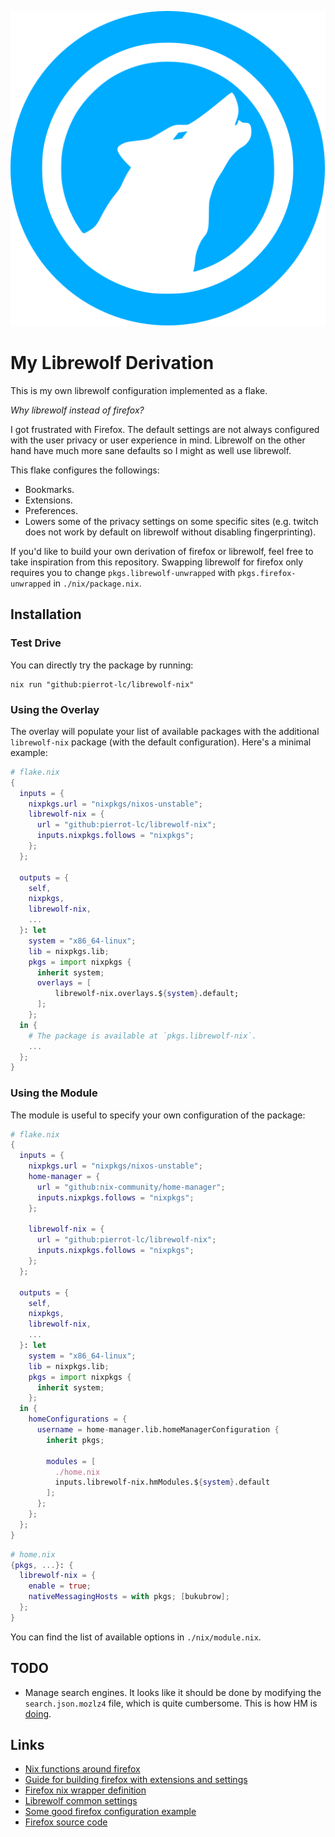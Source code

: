![Librewolf Icon](./.icon.svg)

# My Librewolf Derivation

This is my own librewolf configuration implemented as a flake.

*Why librewolf instead of firefox?*

I got frustrated with Firefox. The default settings are not always configured
with the user privacy or user experience in mind. Librewolf on the other hand
have much more sane defaults so I might as well use librewolf.

This flake configures the followings:

- Bookmarks.
- Extensions.
- Preferences.
- Lowers some of the privacy settings on some specific sites (e.g. twitch does
  not work by default on librewolf without disabling fingerprinting).

If you'd like to build your own derivation of firefox or librewolf, feel free
to take inspiration from this repository. Swapping librewolf for firefox only
requires you to change `pkgs.librewolf-unwrapped` with `pkgs.firefox-unwrapped`
in `./nix/package.nix`.

## Installation

### Test Drive

You can directly try the package by running:

```console
nix run "github:pierrot-lc/librewolf-nix"
```

### Using the Overlay

The overlay will populate your list of available packages with the additional
`librewolf-nix` package (with the default configuration). Here's a minimal
example:

```nix
# flake.nix
{
  inputs = {
    nixpkgs.url = "nixpkgs/nixos-unstable";
    librewolf-nix = {
      url = "github:pierrot-lc/librewolf-nix";
      inputs.nixpkgs.follows = "nixpkgs";
    };
  };

  outputs = {
    self,
    nixpkgs,
    librewolf-nix,
    ...
  }: let
    system = "x86_64-linux";
    lib = nixpkgs.lib;
    pkgs = import nixpkgs {
      inherit system;
      overlays = [
          librewolf-nix.overlays.${system}.default;
      ];
    };
  in {
    # The package is available at `pkgs.librewolf-nix`.
    ...
  };
}
```

### Using the Module

The module is useful to specify your own configuration of the package:

```nix
# flake.nix
{
  inputs = {
    nixpkgs.url = "nixpkgs/nixos-unstable";
    home-manager = {
      url = "github:nix-community/home-manager";
      inputs.nixpkgs.follows = "nixpkgs";
    };

    librewolf-nix = {
      url = "github:pierrot-lc/librewolf-nix";
      inputs.nixpkgs.follows = "nixpkgs";
    };
  };

  outputs = {
    self,
    nixpkgs,
    librewolf-nix,
    ...
  }: let
    system = "x86_64-linux";
    lib = nixpkgs.lib;
    pkgs = import nixpkgs {
      inherit system;
    };
  in {
    homeConfigurations = {
      username = home-manager.lib.homeManagerConfiguration {
        inherit pkgs;

        modules = [
          ./home.nix
          inputs.librewolf-nix.hmModules.${system}.default
        ];
      };
    };
  };
}
```

```nix
# home.nix
{pkgs, ...}: {
  librewolf-nix = {
    enable = true;
    nativeMessagingHosts = with pkgs; [bukubrow];
  };
}
```
You can find the list of available options in `./nix/module.nix`.

## TODO

- Manage search engines. It looks like it should be done by modifying the
  `search.json.mozlz4` file, which is quite cumbersome. This is how HM is
  [doing](https://github.com/nix-community/home-manager/blob/60bb110917844d354f3c18e05450606a435d2d10/modules/programs/firefox/profiles/search.nix#L127).

## Links

- [Nix functions around firefox](https://ryantm.github.io/nixpkgs/builders/packages/firefox/)
- [Guide for building firefox with extensions and settings](https://discourse.nixos.org/t/declare-firefox-extensions-and-settings/36265)
- [Firefox nix wrapper definition](https://github.com/NixOS/nixpkgs/blob/nixos-24.05/pkgs/applications/networking/browsers/firefox/wrapper.nix)
- [Librewolf common settings](https://librewolf.net/docs/settings/)
- [Some good firefox configuration example](https://github.com/chayleaf/dotfiles/blob/543611983cd66449378ada55e33d6d0bff7a6e55/home/modules/firefox.nix#L8)
- [Firefox source code](https://searchfox.org/mozilla-central/source)
